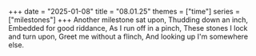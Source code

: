 +++
date = "2025-01-08"
title = "08.01.25"
themes = ["time"]
series = ["milestones"]
+++
Another milestone sat upon,
Thudding down an inch,
Embedded for good riddance,
As I run off in a pinch,
These stones I lock and turn upon,
Greet me without a flinch,
And looking up I'm somewhere else.
